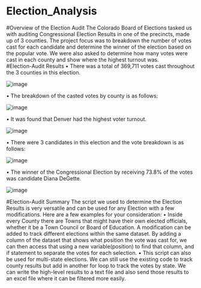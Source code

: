 # Election_Analysis

#Overview of the Election Audit
The Colorado Board of Elections tasked us with auditing Congressional Election Results in one of the precincts, made up of 3 counties.  The project focus was to breakdown the number of votes cast for each candidate and determine the winner of the election based on the popular vote.  We were also asked to determine how many votes were cast in each county and show where the highest turnout was.  
#Election-Audit Results
•	There was a total of 369,711 votes cast throughout the 3 counties in this election.
 
![image](https://user-images.githubusercontent.com/106286533/174507738-1612bc9d-3dbd-43ad-a505-97a36cb3c5c8.png)

 
•	The breakdown of the casted votes by county is as follows:

![image](https://user-images.githubusercontent.com/106286533/174507760-1a478361-de8c-4447-933a-29bcb10b5829.png)
 

•	It was found that Denver had the highest voter turnout.

![image](https://user-images.githubusercontent.com/106286533/174507776-4658f9a2-887e-488d-b567-c5a3a400d734.png)

 
•	There were 3 candidates in this election and the vote breakdown is as follows:

![image](https://user-images.githubusercontent.com/106286533/174507789-0378c7e9-9ec6-476b-9276-b39f3fc88fc6.png)


•	The winner of the Congressional Election by receiving 73.8% of the votes was candidate Diana DeGette.

![image](https://user-images.githubusercontent.com/106286533/174507819-e941d8e1-8b12-466c-b286-43a8770065a9.png)


#Election-Audit Summary
The script we used to determine the Election Results is very versatile and can be used for any Election with a few modifications.  Here are a few examples for your consideration:
•	Inside every County there are Towns that might have their own elected officials, whether it be a Town Council or Board of Education.  A modification can be added to track different elections within the same dataset.  By adding a column of the dataset that shows what position the vote was cast for, we can then access that using a new variable(position) to find that column, and if statement to separate the votes for each selection.
•	This script can also be used for multi-state elections.  We can still use the existing code to track county results but add in another for loop to track the votes by state.  We can write the high-level results to a text file and also send those results to an excel file where it can be filtered more easily.














